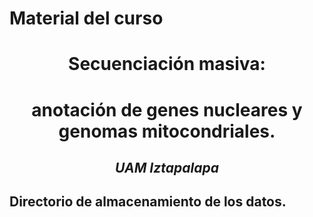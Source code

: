 
# Material del curso

# <div style="text-align: center">Secuenciación masiva: 
# <div style="text-align: center">anotación de genes nucleares y genomas mitocondriales. </div>
## <div style="text-align: center">*UAM Iztapalapa* </div>

## Directorio de almacenamiento de los datos.
